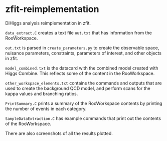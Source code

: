 # zfit-reimplementation
DiHiggs analysis reimplementation in zfit. 

`data_extract.C` creates a text file `out.txt` that has information from the RooWorkspace. 

`out.txt` is parsed in `create_parameters.py` to create the observable space, nuisance parameters, constraints, parameters of interest, and other objects in zfit. 

`model_combined.txt` is the datacard with the combined model created with Higgs Combine. This reflects some of the content in the RooWorkspace. 

`other_workspace_elements.txt` contains the commands and outputs that are used to create the background QCD model, and perform scans for the kappa values and branching ratios. 

`PrintSummary.C` prints a summary of the RooWorkspace contents by printing the number of events in each category.  

`SampleDataExtraction.C` has example commands that print out the contents of the RooWorkspace.

There are also screenshots of all the results plotted. 
